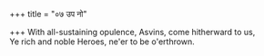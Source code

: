+++
title = "०७ उप नो"

+++
With all-sustaining opulence, Asvins, come hitherward to us,  
     Ye rich and noble Heroes, ne'er to be o'erthrown.